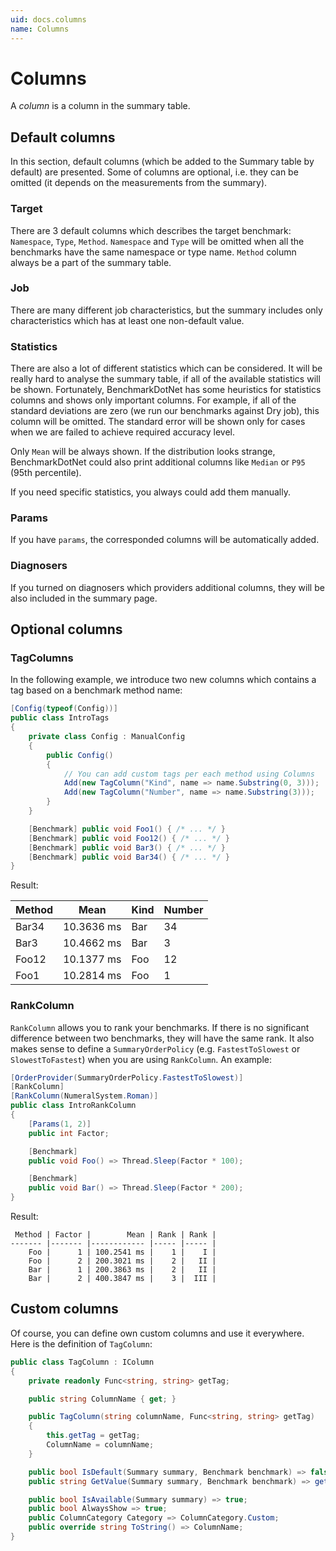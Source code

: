 ```yaml
---
uid: docs.columns
name: Columns
---
```


# Columns

A *column* is a column in the summary table.

## Default columns

In this section, default columns (which be added to the Summary table by default) are presented. Some of columns are optional, i.e. they can be omitted (it depends on the measurements from the summary).

### Target

There are 3 default columns which describes the target benchmark: `Namespace`, `Type`, `Method`. `Namespace` and `Type` will be omitted when all the benchmarks have the same namespace or type name. `Method` column always be a part of the summary table.

### Job

There are many different job characteristics, but the summary includes only characteristics which has at least one non-default value.

### Statistics
There are also a lot of different statistics which can be considered. It will be really hard to analyse the summary table, if all of the available statistics will be shown. Fortunately, BenchmarkDotNet has some heuristics for statistics columns and shows only important columns. For example, if all of the standard deviations are zero (we run our benchmarks against Dry job), this column will be omitted. The standard error will be shown only for cases when we are failed to achieve required accuracy level.

Only `Mean` will be always shown. If the distribution looks strange, BenchmarkDotNet could also print additional columns like `Median` or `P95` (95th percentile).

If you need specific statistics, you always could add them manually.

### Params
If you have `params`, the corresponded columns will be automatically added.

### Diagnosers
If you turned on diagnosers which providers additional columns, they will be also included in the summary page.

## Optional columns

### TagColumns

In the following example, we introduce two new columns which contains a tag based on a benchmark method name:

```cs
[Config(typeof(Config))]
public class IntroTags
{
    private class Config : ManualConfig
    {
        public Config()
        {
            // You can add custom tags per each method using Columns
            Add(new TagColumn("Kind", name => name.Substring(0, 3)));
            Add(new TagColumn("Number", name => name.Substring(3)));
        }
    }

    [Benchmark] public void Foo1() { /* ... */ }
    [Benchmark] public void Foo12() { /* ... */ }
    [Benchmark] public void Bar3() { /* ... */ }
    [Benchmark] public void Bar34() { /* ... */ }
}

```
Result:

| Method | Mean       | Kind | Number |
| ------ | ---------- | ---- | ------ |
| Bar34  | 10.3636 ms | Bar  | 34     |
| Bar3   | 10.4662 ms | Bar  | 3      |
| Foo12  | 10.1377 ms | Foo  | 12     |
| Foo1   | 10.2814 ms | Foo  | 1      |


### RankColumn
`RankColumn` allows you to rank your benchmarks. If there is no significant difference between two benchmarks, they will have the same rank. It also makes sense to define a `SummaryOrderPolicy` (e.g. `FastestToSlowest` or `SlowestToFastest`) when you are using `RankColumn`. An example:

```cs
[OrderProvider(SummaryOrderPolicy.FastestToSlowest)]
[RankColumn]
[RankColumn(NumeralSystem.Roman)]
public class IntroRankColumn
{
    [Params(1, 2)]
    public int Factor;

    [Benchmark]
    public void Foo() => Thread.Sleep(Factor * 100);

    [Benchmark]
    public void Bar() => Thread.Sleep(Factor * 200);
}
```

Result:

```
 Method | Factor |        Mean | Rank | Rank |
------- |------- |------------ |----- |----- |
    Foo |      1 | 100.2541 ms |    1 |    I |
    Foo |      2 | 200.3021 ms |    2 |   II |
    Bar |      1 | 200.3863 ms |    2 |   II |
    Bar |      2 | 400.3847 ms |    3 |  III |
```


## Custom columns

Of course, you can define own custom columns and use it everywhere. Here is the definition of `TagColumn`:

```cs
public class TagColumn : IColumn
{
    private readonly Func<string, string> getTag;

    public string ColumnName { get; }

    public TagColumn(string columnName, Func<string, string> getTag)
    {
        this.getTag = getTag;
        ColumnName = columnName;
    }

    public bool IsDefault(Summary summary, Benchmark benchmark) => false;
    public string GetValue(Summary summary, Benchmark benchmark) => getTag(benchmark.Target.Method.Name);

    public bool IsAvailable(Summary summary) => true;
    public bool AlwaysShow => true;
    public ColumnCategory Category => ColumnCategory.Custom;
    public override string ToString() => ColumnName;
}
```